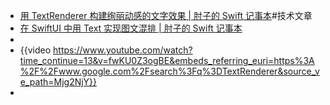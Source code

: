 - [用 TextRenderer 构建绚丽动感的文字效果 | 肘子的 Swift 记事本](https://fatbobman.com/zh/posts/creating-stunning-dynamic-text-effects-with-textrender/)#技术文章
- [在 SwiftUI 中用 Text 实现图文混排 | 肘子的 Swift 记事本](https://fatbobman.com/zh/posts/mixing_text_and_graphics_with_text_in_swiftui/)
-
- {{video https://www.youtube.com/watch?time_continue=13&v=fwKU0Z3ogBE&embeds_referring_euri=https%3A%2F%2Fwww.google.com%2Fsearch%3Fq%3DTextRenderer&source_ve_path=Mjg2NjY}}
-